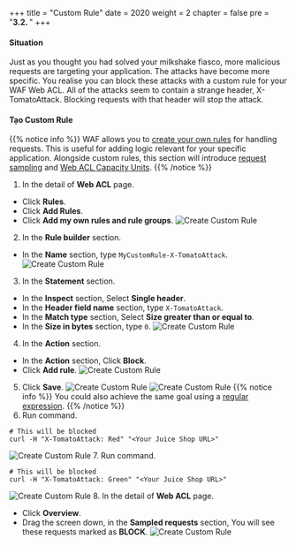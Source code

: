 +++
title = "Custom Rule"
date = 2020
weight = 2
chapter = false
pre = "<b>3.2. </b>"
+++
#### Situation
Just as you thought you had solved your milkshake fiasco, more malicious requests are targeting your application. The attacks have become more specific. You realise you can block these attacks with a custom rule for your WAF Web ACL. All of the attacks seem to contain a strange header, X-TomatoAttack. Blocking requests with that header will stop the attack.
#### Tạo Custom Rule
{{% notice info %}} 
WAF allows you to [create your own rules](https://docs.aws.amazon.com/waf/latest/developerguide/waf-rules.html) for handling requests. This is useful for adding logic relevant for your specific application. Alongside custom rules, this section will introduce [request sampling](https://docs.aws.amazon.com/waf/latest/developerguide/web-acl-testing.html#web-acl-testing-view-sample) and [Web ACL Capacity Units](https://docs.aws.amazon.com/waf/latest/developerguide/how-aws-waf-works.html#aws-waf-capacity-units).
{{% /notice %}}
1. In the detail of **Web ACL** page.
* Click **Rules**.
* Click **Add Rules**.
* Click **Add my own rules and rule groups**.
![Create Custom Rule](/images/3-useawswaf/3.2-createcustomrule/createcustomrule-001.png?featherlight=false&width=90pc)
2. In the **Rule builder** section.
* In the **Name** section, type ```MyCustomRule-X-TomatoAttack```.
![Create Custom Rule](/images/3-useawswaf/3.2-createcustomrule/createcustomrule-002.png?featherlight=false&width=90pc)
3. In the **Statement** section.
* In the **Inspect** section, Select **Single header**.
* In the **Header field name** section, type ```X-TomatoAttack```.
* In the **Match type** section, Select **Size greater than or equal to**.
* In the **Size in bytes** section, type ```0```.
![Create Custom Rule](/images/3-useawswaf/3.2-createcustomrule/createcustomrule-003.png?featherlight=false&width=90pc)
4. In the **Action** section.
* In the **Action** section, Click **Block**.
* Click **Add rule**.
![Create Custom Rule](/images/3-useawswaf/3.2-createcustomrule/createcustomrule-004.png?featherlight=false&width=90pc)
5. Click **Save**.
![Create Custom Rule](/images/3-useawswaf/3.2-createcustomrule/createcustomrule-005.png?featherlight=false&width=90pc)
![Create Custom Rule](/images/3-useawswaf/3.2-createcustomrule/createcustomrule-006.png?featherlight=false&width=90pc)
{{% notice info %}} 
You could also achieve the same goal using a [regular expression](https://docs.aws.amazon.com/waf/latest/developerguide/waf-rule-statement-type-regex-pattern-set-match).
{{% /notice %}}
6. Run command.
```
# This will be blocked
curl -H "X-TomatoAttack: Red" "<Your Juice Shop URL>"
```
![Create Custom Rule](/images/3-useawswaf/3.2-createcustomrule/createcustomrule-007.png?width=60pc)
7. Run command.
```
# This will be blocked
curl -H "X-TomatoAttack: Green" "<Your Juice Shop URL>"
```
![Create Custom Rule](/images/3-useawswaf/3.2-createcustomrule/createcustomrule-008.png?width=60pc)
8. In the detail of **Web ACL** page.
* Click **Overview**.
* Drag the screen down, in the **Sampled requests** section, You will see these requests marked as **BLOCK**.
![Create Custom Rule](/images/3-useawswaf/3.2-createcustomrule/createcustomrule-009.png?featherlight=false&width=90pc)
